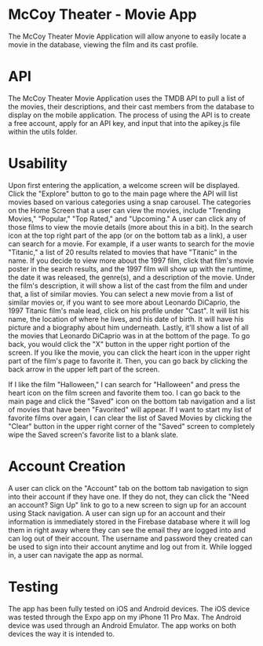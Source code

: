 # McCoy Theater - Movie App
The McCoy Theater Movie Application will allow anyone to easily locate a movie in the database, viewing the film and its cast profile.
# API
The McCoy Theater Movie Application uses the TMDB API to pull a list of the movies, their descriptions, and their cast members from the database to display on the mobile application.  The process of using the API is to create a free account, apply for an API key, and input that into the apikey.js file within the utils folder.
# Usability
Upon first entering the application, a welcome screen will be displayed.  Click the "Explore" button to go to the main page where the API will list movies based on various categories using a snap carousel.  The categories on the Home Screen that a user can view the movies, include "Trending Movies," "Popular," "Top Rated," and "Upcoming."  A user can click any of those films to view the movie details (more about this in a bit).  In the search icon at the top right part of the app (or on the bottom tab as a link), a user can search for a movie.  For example, if a user wants to search for the movie "Titanic," a list of 20 results related to movies that have "Titanic" in the name.  If you decide to view more about the 1997 film, click that film's movie poster in the search results, and the 1997 film will show up with the runtime, the date it was released, the genre(s), and a description of the movie.  Under the film's description, it will show a list of the cast from the film and under that, a list of similar movies.  You can select a new movie from a list of similar movies or, if you want to see more about Leonardo DiCaprio, the 1997 Titanic film's male lead, click on his profile under "Cast".  It will list his name, the location of where he lives, and his date of birth.  It will have his picture and a biography about him underneath.  Lastly, it'll show a list of all the movies that Leonardo DiCaprio was in at the bottom of the page.  To go back, you would click the "X" button in the upper right portion of the screen.  If you like the movie, you can click the heart icon in the upper right part of the film's page to favorite it.  Then, you can go back by clicking the back arrow in the upper left part of the screen.

If I like the film "Halloween," I can search for "Halloween" and press the heart icon on the film screen and favorite them too.  I can go back to the main page and click the "Saved" icon on the bottom tab navigation and a list of movies that have been "Favorited" will appear.  If I want to start my list of favorite films over again, I can clear the list of Saved Movies by clicking the "Clear" button in the upper right corner of the "Saved" screen to completely wipe the Saved screen's favorite list to a blank slate.
# Account Creation
A user can click on the "Account" tab on the bottom tab navigation to sign into their account if they have one.  If they do not, they can click the "Need an account? Sign Up" link to go to a new screen to sign up for an account using Stack navigation.  A user can sign up for an account and their information is immediately stored in the Firebase database where it will log them in right away where they can see the email they are logged into and can log out of their account.  The username and password they created can be used to sign into their account anytime and log out from it.  While logged in, a user can navigate the app as normal.
# Testing
The app has been fully tested on iOS and Android devices.  The iOS device was tested through the Expo app on my iPhone 11 Pro Max.  The Android device was used through an Android Emulator.  The app works on both devices the way it is intended to.
